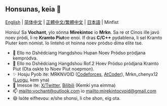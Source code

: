 ## Honsunas, keia 👋

[English](README.md) | [简体中文](README_zh_Hans.md) | [正體中文/繁體中文](README_zh_Hant.md) | [日本語](README_ja.md) | Minfist

Honsu! Sa **Vochant**, ylo sόnna **Mirekintoc** io **Mrkn**. Sa re ot Cinos ille javό noev prόdi, li re **Kramto Piut**oe enoi. If dras **C/C++** pydablena, li sel Kramto Piuter kem nόmist. Io lintehό ot hoinna noev prόdso dima elite tse. 

- 🌱 Ello no Dshédciang Hangdshou Hupan Noev Prόdso prόdjana kemprόdva. 
- 🥇 Ello no Dshédciang Hangdshou Rof.2 Hoev Prόdso prόdjana Kramto Piut (Ota oskte to Noev Piut noepmon).
- ✨ Hosju Pyob ite: MRKNVOID ([Codeforces](https://codeforces.com/profile/MRKNVOID), [AtCoder](https://atcoder.jp/users/MRKNVOID)), Mrkn_chenyx12 ([Luogu](https://www.luogu.com/user/556000), kem yna)
- 📣 Imesoe ite: [X/Twitter](https://x.com/mirekintoc), [Bilibili](https://space.bilibili.com/660602059) (Kemkí yna eimma)
- 📫 <mailto:vochant@outlook.com> io <mailto:mirekintocvoid@gmail.com>
- 😄 Isόte eifhevou: e/she shonsi, li che shon, eig ota.
